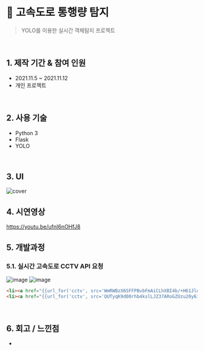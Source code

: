 # :pushpin: 고속도로 통행량 탐지
>YOLO를 이용한 실시간 객체탐지 프로젝트  

</br>

## 1. 제작 기간 & 참여 인원
- 2021.11.5 ~ 2021.11.12
- 개인 프로젝트

</br>

## 2. 사용 기술
  - Python 3
  - Flask
  - YOLO
  
</br>

## 3. UI
![cover](https://user-images.githubusercontent.com/48177285/141255585-cae6c8b4-a1f9-4e40-85da-4e186479b5e8.JPG)



## 4. 시연영상
https://youtu.be/ufnI6nOHfJ8


## 5. 개발과정
### 5.1. 실시간 고속도로 CCTV API 요청
![image](https://user-images.githubusercontent.com/48177285/151138768-ff5c7a00-12f8-49cf-886d-bc1989bb94e2.png)
![image](https://user-images.githubusercontent.com/48177285/151139684-645fbbd3-0763-41d5-97af-a1c69bb91eee.png)
~~~html
<li><a href="{{url_for('cctv', src='WmRWBzX6SFFPBvbFmAiCLhXBI4b/+H61JldCRpyvHfuP/l6fxlDkWQyLDFRU2FfSjBPBPUJwns2dUERd40H4lA==')}}" class="link-dark rounded">송파</a></li>
<li><a href="{{url_for('cctv', src='QUTyqK9d00rhb4kslLJZ37ARoGZUzu20y61LHqqGPdJxsS1arEVVw8AmgHJwV4ofxvNqeo9Oxqli8Knftyu9aw==')}}" class="link-dark rounded">성남</a></li>
~~~
</br>

## 6. 회고 / 느낀점

* 
